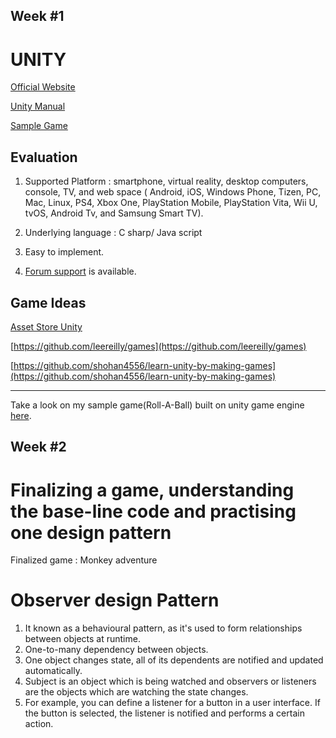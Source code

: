 Week #1
----------------------------------------------------------------------------------------------------------
# UNITY

[Official Website](https://unity3d.com/)

[Unity Manual](https://docs.unity3d.com/Manual/index.html)

[Sample Game](https://unity3d.com/learn/tutorials/projects/roll-ball-tutorial) 


##  Evaluation 

1. Supported Platform  : smartphone, virtual reality, desktop computers, console, TV, and web space ( Android, iOS, Windows Phone, Tizen, PC, Mac, Linux, PS4, Xbox One, PlayStation Mobile, PlayStation Vita, Wii U, tvOS, Android Tv, and Samsung Smart TV). 

2. Underlying language : C sharp/ Java script

3. Easy to implement.

4. [Forum support](https://forum.unity.com/) is available.

## Game Ideas

[Asset Store Unity](https://www.assetstore.unity3d.com/en/#!/search/page=4/sortby=relevance/query=game&category:1&price:0)

[https://github.com/leereilly/games](https://github.com/leereilly/games)

[https://github.com/shohan4556/learn-unity-by-making-games](https://github.com/shohan4556/learn-unity-by-making-games)

--------------------------------------------------------------------------------------------------------------

Take a look on my sample game(Roll-A-Ball) built on unity game engine [here](https://github.com/ambikabohra/Roll-A-Ball-Unity).

Week #2
------------------------------------------------------------------------------------------------------------
# Finalizing a game, understanding the base-line code and practising one design pattern

Finalized game : Monkey adventure

# Observer design Pattern

1. It known as a behavioural pattern, as it's used to form relationships between objects at runtime.
2. One-to-many dependency between objects.
2. One object changes state, all of its dependents are notified and updated automatically.
3. Subject is an object which is being watched and observers or listeners are the objects which are watching the state changes.
5. For example, you can define a listener for a button in a user interface. If the button is selected, the listener is notified and performs a certain action.


